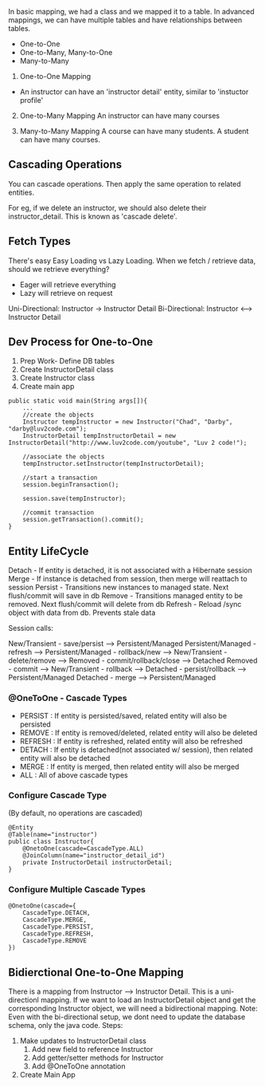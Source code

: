 In basic mapping, we had a class and we mapped it to a table. In advanced mappings, we can have multiple tables and have relationships between tables. 
- One-to-One
- One-to-Many, Many-to-One
- Many-to-Many

1. One-to-One Mapping 
- An instructor can have an 'instructor detail' entity, similar to 'instuctor profile'

2. One-to-Many Mapping 
An instructor can have many courses 

3. Many-to-Many Mapping 
A course can have many students. A student can have many courses. 

## Cascading Operations 
You can cascade operations. Then apply the same operation to related entities. 

For eg, if we delete an instructor, we should also delete their instructor_detail. This is known as 'cascade delete'. 

## Fetch Types 
There's easy Easy Loading vs Lazy Loading. When we fetch / retrieve data, should we retrieve everything? 
- Eager will retrieve everything 
- Lazy will retrieve on request 

Uni-Directional: Instructor -> Instructor Detail 
Bi-Directional: Instructor <--> Instructor Detail

## Dev Process for One-to-One
1. Prep Work- Define DB tables 
2. Create InstructorDetail class
3. Create Instructor class 
4. Create main app
```
public static void main(String args[]){
    ...
    //create the objects
    Instructor tempInstructor = new Instructor("Chad", "Darby", "darby@luv2code.com"); 
    InstructorDetail tempInstructorDetail = new InstructorDetail("http://www.luv2code.com/youtube", "Luv 2 code!"); 

    //associate the objects
    tempInstructor.setInstructor(tempInstructorDetail); 

    //start a transaction
    session.beginTransaction(); 

    session.save(tempInstructor);

    //commit transaction
    session.getTransaction().commit();  
}
```

## Entity LifeCycle 
Detach - If entity is detached, it is not associated with a Hibernate session 
Merge - If instance is detached from session, then merge will reattach to session
Persist - Transitions new instances to managed state. Next flush/commit will save in db
Remove - Transitions managed entity to be removed. Next flush/commit will delete from db 
Refresh - Reload /sync object with data from db. Prevents stale data 

Session calls: 

New/Transient
    - save/persist --> Persistent/Managed
Persistent/Managed
    - refresh --> Persistent/Managed
    - rollback/new --> New/Transient
    - delete/remove --> Removed 
    - commit/rollback/close --> Detached 
Removed
    - commit --> New/Transient
    - rollback --> Detached 
    - persist/rollback --> Persistent/Managed 
Detached 
    - merge --> Persistent/Managed

### @OneToOne - Cascade Types 
- PERSIST : If entity is persisted/saved, related entity will also be persisted 
- REMOVE : If entity is removed/deleted, related entity will also be deleted 
- REFRESH : If entity is refreshed, related entity will also be refreshed 
- DETACH : If entity is detached(not associated w/ session), then related entity will also be detached 
- MERGE : If entity is merged, then related entity will also be merged 
- ALL : All of above cascade types 

### Configure Cascade Type 
(By default, no operations are cascaded)
```
@Entity 
@Table(name="instructor")
public class Instructor{
    @OnetoOne(cascade=CascadeType.ALL)
    @JoinColumn(name="instructor_detail_id")
    private InstructorDetail instructorDetail; 
}
```

### Configure Multiple Cascade Types
```
@OnetoOne(cascade={
    CascadeType.DETACH, 
    CascadeType.MERGE, 
    CascadeType.PERSIST, 
    CascadeType.REFRESH, 
    CascadeType.REMOVE
})
```

## Bidierctional One-to-One Mapping 
There is a mapping from Instructor --> Instructor Detail. This is a uni-directionl mapping. If we want to load an InstructorDetail object and get the corresponding Instructor object, we will need a bidirectional mapping. 
Note: Even with the bi-directional setup, we dont need to update the database schema, only the java code. Steps: 
1. Make updates to InstructorDetail class
    1. Add new field to reference Instructor 
    2. Add getter/setter methods for Instructor 
    3. Add @OneToOne annotation
2. Create Main App